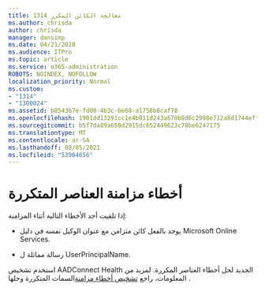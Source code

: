 ```yaml
---
title: معالجة الكائن المكرر 1314
ms.author: chrisda
author: chrisda
manager: dansimp
ms.date: 04/21/2020
ms.audience: ITPro
ms.topic: article
ms.service: o365-administration
ROBOTS: NOINDEX, NOFOLLOW
localization_priority: Normal
ms.custom:
- "1314"
- "1300024"
ms.assetid: b8543b7e-fd00-4b3c-be68-a1758b8caf78
ms.openlocfilehash: 1901dd13291cc1e4b811d243a670b8d6c2998e712a8d1744effe7e3832c156da
ms.sourcegitcommit: b5f7da89a650d2915dc652449623c78be6247175
ms.translationtype: MT
ms.contentlocale: ar-SA
ms.lasthandoff: 08/05/2021
ms.locfileid: "53964656"
---
```

# <a name="duplicate-object-synchronization-errors"></a>أخطاء مزامنة العناصر المتكررة

إذا تلقيت أحد الأخطاء التالية أثناء المزامنة:

- يوجد بالفعل كائن متزامن مع عنوان الوكيل نفسه في دليل Microsoft Online Services.

- رسالة مماثلة ل UserPrincipalName.

استخدم تشخيص AADConnect Health الجديد لحل أخطاء العناصر المكررة. لمزيد من المعلومات، راجع [تشخيص أخطاء مزامنة](https://docs.microsoft.com/azure/active-directory/hybrid/how-to-connect-health-diagnose-sync-errors)السمات المتكررة وحلها .
